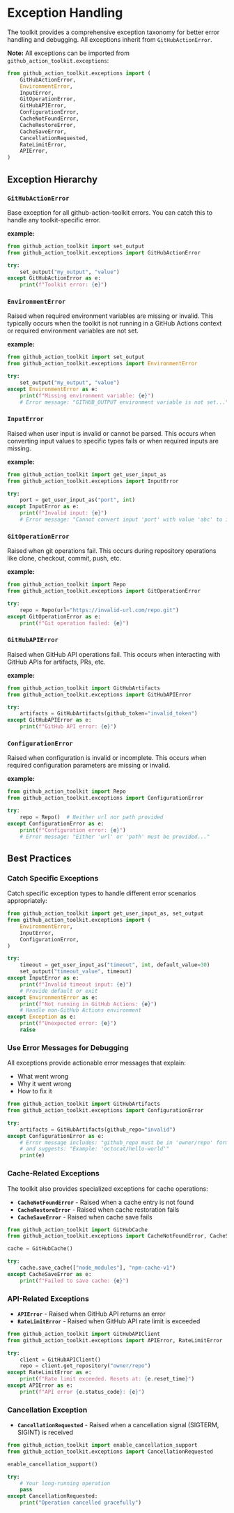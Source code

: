 Exception Handling
==================

The toolkit provides a comprehensive exception taxonomy for better error handling and debugging. All exceptions inherit from `GitHubActionError`.

**Note:** All exceptions can be imported from `github_action_toolkit.exceptions`:

```python
from github_action_toolkit.exceptions import (
    GitHubActionError,
    EnvironmentError,
    InputError,
    GitOperationError,
    GitHubAPIError,
    ConfigurationError,
    CacheNotFoundError,
    CacheRestoreError,
    CacheSaveError,
    CancellationRequested,
    RateLimitError,
    APIError,
)
```

## Exception Hierarchy

### **`GitHubActionError`**

Base exception for all github-action-toolkit errors. You can catch this to handle any toolkit-specific error.

**example:**

```python
from github_action_toolkit import set_output
from github_action_toolkit.exceptions import GitHubActionError

try:
    set_output("my_output", "value")
except GitHubActionError as e:
    print(f"Toolkit error: {e}")
```

### **`EnvironmentError`**

Raised when required environment variables are missing or invalid. This typically occurs when the toolkit is not running in a GitHub Actions context or required environment variables are not set.

**example:**

```python
from github_action_toolkit import set_output
from github_action_toolkit.exceptions import EnvironmentError

try:
    set_output("my_output", "value")
except EnvironmentError as e:
    print(f"Missing environment variable: {e}")
    # Error message: "GITHUB_OUTPUT environment variable is not set..."
```

### **`InputError`**

Raised when user input is invalid or cannot be parsed. This occurs when converting input values to specific types fails or when required inputs are missing.

**example:**

```python
from github_action_toolkit import get_user_input_as
from github_action_toolkit.exceptions import InputError

try:
    port = get_user_input_as("port", int)
except InputError as e:
    print(f"Invalid input: {e}")
    # Error message: "Cannot convert input 'port' with value 'abc' to int..."
```

### **`GitOperationError`**

Raised when git operations fail. This occurs during repository operations like clone, checkout, commit, push, etc.

**example:**

```python
from github_action_toolkit import Repo
from github_action_toolkit.exceptions import GitOperationError

try:
    repo = Repo(url="https://invalid-url.com/repo.git")
except GitOperationError as e:
    print(f"Git operation failed: {e}")
```

### **`GitHubAPIError`**

Raised when GitHub API operations fail. This occurs when interacting with GitHub APIs for artifacts, PRs, etc.

**example:**

```python
from github_action_toolkit import GitHubArtifacts
from github_action_toolkit.exceptions import GitHubAPIError

try:
    artifacts = GitHubArtifacts(github_token="invalid_token")
except GitHubAPIError as e:
    print(f"GitHub API error: {e}")
```

### **`ConfigurationError`**

Raised when configuration is invalid or incomplete. This occurs when required configuration parameters are missing or invalid.

**example:**

```python
from github_action_toolkit import Repo
from github_action_toolkit.exceptions import ConfigurationError

try:
    repo = Repo()  # Neither url nor path provided
except ConfigurationError as e:
    print(f"Configuration error: {e}")
    # Error message: "Either 'url' or 'path' must be provided..."
```

## Best Practices

### Catch Specific Exceptions

Catch specific exception types to handle different error scenarios appropriately:

```python
from github_action_toolkit import get_user_input_as, set_output
from github_action_toolkit.exceptions import (
    EnvironmentError,
    InputError,
    ConfigurationError,
)

try:
    timeout = get_user_input_as("timeout", int, default_value=30)
    set_output("timeout_value", timeout)
except InputError as e:
    print(f"Invalid timeout input: {e}")
    # Provide default or exit
except EnvironmentError as e:
    print(f"Not running in GitHub Actions: {e}")
    # Handle non-GitHub Actions environment
except Exception as e:
    print(f"Unexpected error: {e}")
    raise
```

### Use Error Messages for Debugging

All exceptions provide actionable error messages that explain:
- What went wrong
- Why it went wrong
- How to fix it

```python
from github_action_toolkit import GitHubArtifacts
from github_action_toolkit.exceptions import ConfigurationError

try:
    artifacts = GitHubArtifacts(github_repo="invalid")
except ConfigurationError as e:
    # Error message includes: "github_repo must be in 'owner/repo' format, got 'invalid'"
    # and suggests: "Example: 'octocat/hello-world'"
    print(e)
```

### Cache-Related Exceptions

The toolkit also provides specialized exceptions for cache operations:

- **`CacheNotFoundError`** - Raised when a cache entry is not found
- **`CacheRestoreError`** - Raised when cache restoration fails
- **`CacheSaveError`** - Raised when cache save fails

```python
from github_action_toolkit import GitHubCache
from github_action_toolkit.exceptions import CacheNotFoundError, CacheSaveError

cache = GitHubCache()

try:
    cache.save_cache(["node_modules"], "npm-cache-v1")
except CacheSaveError as e:
    print(f"Failed to save cache: {e}")
```

### API-Related Exceptions

- **`APIError`** - Raised when GitHub API returns an error
- **`RateLimitError`** - Raised when GitHub API rate limit is exceeded

```python
from github_action_toolkit import GitHubAPIClient
from github_action_toolkit.exceptions import APIError, RateLimitError

try:
    client = GitHubAPIClient()
    repo = client.get_repository("owner/repo")
except RateLimitError as e:
    print(f"Rate limit exceeded. Resets at: {e.reset_time}")
except APIError as e:
    print(f"API error {e.status_code}: {e}")
```

### Cancellation Exception

- **`CancellationRequested`** - Raised when a cancellation signal (SIGTERM, SIGINT) is received

```python
from github_action_toolkit import enable_cancellation_support
from github_action_toolkit.exceptions import CancellationRequested

enable_cancellation_support()

try:
    # Your long-running operation
    pass
except CancellationRequested:
    print("Operation cancelled gracefully")
```
